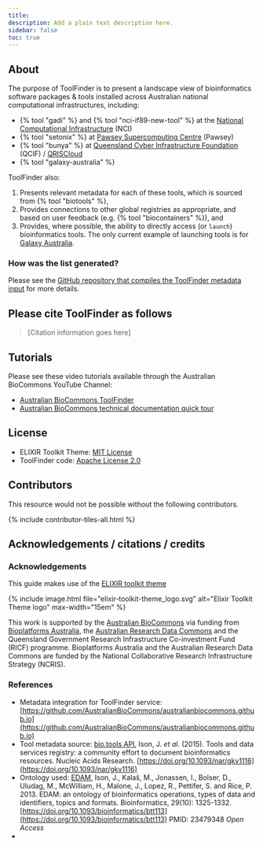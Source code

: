 ```yaml
---
title: 
description: Add a plain text description here.
sidebar: false
toc: true
---
```



## About

The purpose of ToolFinder is to present a landscape view of bioinformatics software packages & tools 
installed across Australian national computational infrastructures, including:

- {% tool "gadi" %} and {% tool "nci-if89-new-tool" %} at the [National Computational Infrastructure](https://nci.org.au/) (NCI)
- {% tool "setonix" %} at [Pawsey Supercomputing Centre](https://pawsey.org.au/) (Pawsey)
- {% tool "bunya" %} at [Queensland Cyber Infrastructure Foundation](https://www.qcif.edu.au/) (QCIF) / [QRISCloud](https://www.qriscloud.org.au/)
- {% tool "galaxy-australia" %}

ToolFinder also:

1. Presents relevant metadata for each of these tools, which is sourced from {% tool "biotools" %},
2. Provides connections to other global registries as appropriate, and based on user feedback (e.g. {% tool "biocontainers" %}), and
3. Provides, where possible, the ability to directly access (or `launch`) bioinformatics tools. The only current example of launching tools is for [Galaxy Australia](https://usegalaxy.org.au/).


### How was the list generated?

Please see the [GitHub repository that compiles the ToolFinder metadata input](https://github.com/AustralianBioCommons/australianbiocommons.github.io) for more details.


## Please cite ToolFinder as follows

> [Citation information goes here]


## Tutorials

Please see these video tutorials available through the Australian BioCommons YouTube Channel:

- [Australian BioCommons ToolFinder](https://www.youtube.com/watch?v=yzsH6PEXqC4)
- [Australian BioCommons technical documentation quick tour](https://www.youtube.com/watch?v=UPIaNleejRk&t)


## License

- ELIXIR Toolkit Theme: [MIT License](https://github.com/AustralianBioCommons/toolfinder/blob/fcab3b59aa8988cf00d5149df74c69a4cc072ce7/LICENSE) 
- ToolFinder code: [Apache License 2.0](https://github.com/AustralianBioCommons/australianbiocommons.github.io/blob/0833151ededdb43321b99c4e3107e1fa78daac89/LICENSE)


## Contributors

This resource would not be possible without the following contributors.

{% include contributor-tiles-all.html %}


## Acknowledgements / citations / credits


### Acknowledgements

This guide makes use of the [ELIXIR toolkit theme](https://github.com/ELIXIR-Belgium/elixir-toolkit-theme)

{% include image.html file="elixir-toolkit-theme_logo.svg" alt="Elixir Toolkit Theme logo" max-width="15em" %}

This work is supported by the [Australian BioCommons](https://www.biocommons.org.au/) via funding from [Bioplatforms Australia](https://bioplatforms.com/), the [Australian Research Data Commons](https://doi.org/10.47486/PL105) and the Queensland Government Research Infrastructure Co-investment Fund (RICF) programme. Bioplatforms Australia and the Australian Research Data Commons are funded by the National Collaborative Research Infrastructure Strategy (NCRIS).


### References

- Metadata integration for ToolFinder service: [https://github.com/AustralianBioCommons/australianbiocommons.github.io](https://github.com/AustralianBioCommons/australianbiocommons.github.io)
- Tool metadata source: [bio.tools API](https://biotools.readthedocs.io/en/latest/api_reference.html), Ison, J. *et al.* (2015). Tools and data services registry: a community effort to document bioinformatics resources. Nucleic Acids Research. [https://doi.org/10.1093/nar/gkv1116](https://doi.org/10.1093/nar/gkv1116)
- Ontology used: [EDAM](https://github.com/edamontology/edamontology), Ison, J., Kalaš, M., Jonassen, I., Bolser, D., Uludag, M., McWilliam, H., Malone, J., Lopez, R., Pettifer, S. and Rice, P. 2013. EDAM: an ontology of bioinformatics operations, types of data and identifiers, topics and formats. Bioinformatics, 29(10): 1325-1332. [https://doi.org/10.1093/bioinformatics/btt113](https://doi.org/10.1093/bioinformatics/btt113) PMID: 23479348 *Open Access*
- 
